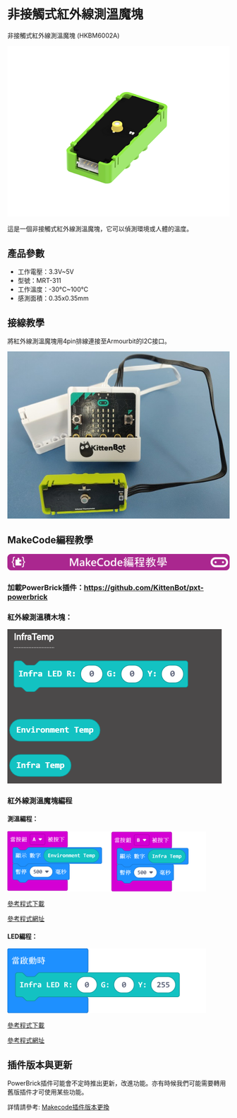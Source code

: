 # 非接觸式紅外線測溫魔塊

非接觸式紅外線測溫魔塊 (HKBM6002A)

![](./PWmodules/images/image--003.png)

這是一個非接觸式紅外線測溫魔塊，它可以偵測環境或人體的溫度。

## 產品參數

- 工作電壓：3.3V~5V
- 型號：MRT-311
- 工作溫度：-30°C~100°C
- 感測面積：0.35x0.35mm

## 接線教學

將紅外線測溫魔塊用4pin排線連接至Armourbit的I2C接口。

![](./PWmodules/images/infraCon.jpg)

## MakeCode編程教學

![](./PWmodules/images/mcbanner.png)

### 加載PowerBrick插件：https://github.com/KittenBot/pxt-powerbrick

### 紅外線測溫積木塊：

![](./PWmodules/images/infratempblocks.png)

### 紅外線測溫魔塊編程

#### 測溫編程：

![](./PWmodules/images/infratempcode.png)

[參考程式下載](https://bit.ly/ContactlessIRSampleHex)

[參考程式網址](https://makecode.microbit.org/_1EDarvXwJ3bA)

#### LED編程：

![](./PWmodules/images/infraLEDcode.png)

[參考程式下載](https://bit.ly/ContactlessIRSampleHex)

[參考程式網址](https://makecode.microbit.org/_2F4YLsCpF9fd)

## 插件版本與更新

PowerBrick插件可能會不定時推出更新，改進功能。亦有時候我們可能需要轉用舊版插件才可使用某些功能。

詳情請參考: [Makecode插件版本更換](../../Makecode/makecode_extensionUpdate)
